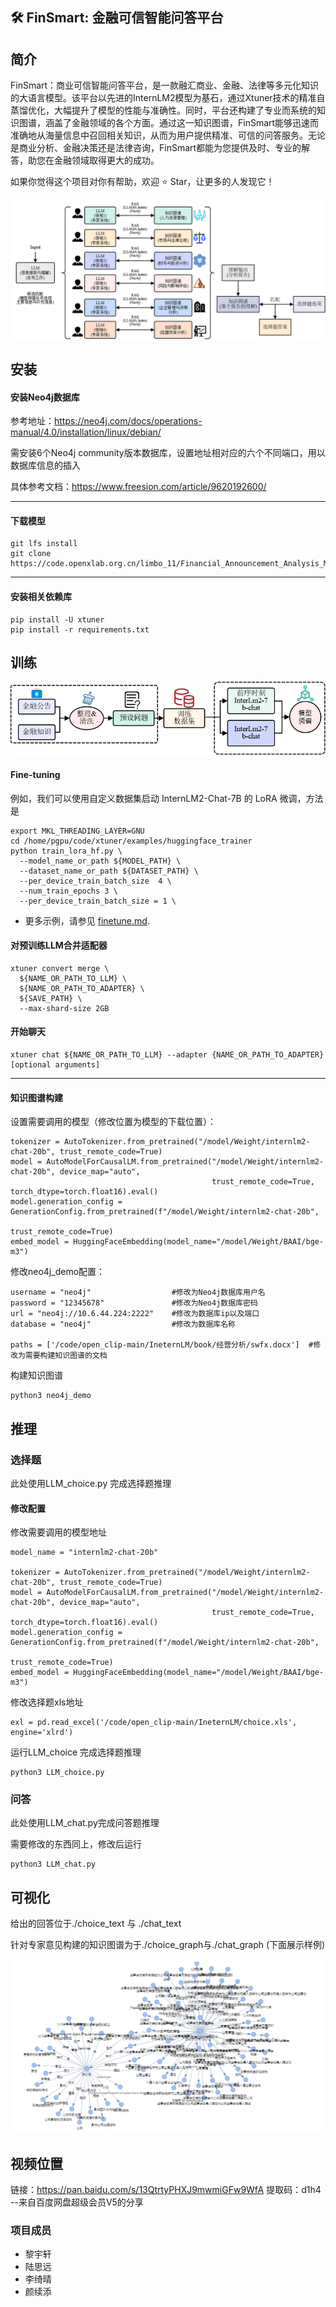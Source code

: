 ## 🛠️ FinSmart: 金融可信智能问答平台

## 简介

FinSmart：商业可信智能问答平台，是一款融汇商业、金融、法律等多元化知识的大语言模型。该平台以先进的InternLM2模型为基石，通过Xtuner技术的精准自蒸馏优化，大幅提升了模型的性能与准确性。同时，平台还构建了专业而系统的知识图谱，涵盖了金融领域的各个方面。通过这一知识图谱，FinSmart能够迅速而准确地从海量信息中召回相关知识，从而为用户提供精准、可信的问答服务。无论是商业分析、金融决策还是法律咨询，FinSmart都能为您提供及时、专业的解答，助您在金融领域取得更大的成功。

如果你觉得这个项目对你有帮助，欢迎 ⭐ Star，让更多的人发现它！

![](./pic/structure.png)



## 安装

#### 安装Neo4j数据库

参考地址：https://neo4j.com/docs/operations-manual/4.0/installation/linux/debian/

需安装6个Neo4j community版本数据库，设置地址相对应的六个不同端口，用以数据库信息的插入

具体参考文档：https://www.freesion.com/article/9620192600/

------

#### 下载模型

```
git lfs install
git clone https://code.openxlab.org.cn/limbo_11/Financial_Announcement_Analysis_Model.git
```

------

#### 安装相关依赖库

```shell
pip install -U xtuner
pip install -r requirements.txt
```



## 训练

![](./pic/train.png)

#### Fine-tuning 

例如，我们可以使用自定义数据集启动 InternLM2-Chat-7B 的 LoRA 微调，方法是

```shell
export MKL_THREADING_LAYER=GNU
cd /home/pgpu/code/xtuner/examples/huggingface_trainer
python train_lora_hf.py \
  --model_name_or_path ${MODEL_PATH} \
  --dataset_name_or_path ${DATASET_PATH} \
  --per_device_train_batch_size  4 \
  --num_train_epochs 3 \
  --per_device_train_batch_size = 1 \
```

- 更多示例，请参见 [finetune.md](./docs/en/user_guides/finetune.md).

#### 对预训练LLM合并适配器

```shell
xtuner convert merge \
  ${NAME_OR_PATH_TO_LLM} \
  ${NAME_OR_PATH_TO_ADAPTER} \
  ${SAVE_PATH} \
  --max-shard-size 2GB
```

#### 开始聊天

```shell
xtuner chat ${NAME_OR_PATH_TO_LLM} --adapter {NAME_OR_PATH_TO_ADAPTER} [optional arguments]
```

------

#### 知识图谱构建

设置需要调用的模型（修改位置为模型的下载位置）：

```
tokenizer = AutoTokenizer.from_pretrained("/model/Weight/internlm2-chat-20b", trust_remote_code=True)
model = AutoModelForCausalLM.from_pretrained("/model/Weight/internlm2-chat-20b", device_map="auto",
                                             trust_remote_code=True, torch_dtype=torch.float16).eval()
model.generation_config = GenerationConfig.from_pretrained(f"/model/Weight/internlm2-chat-20b",
                                                           trust_remote_code=True)
embed_model = HuggingFaceEmbedding(model_name="/model/Weight/BAAI/bge-m3")
```

修改neo4j_demo配置：

```
username = "neo4j"                  #修改为Neo4j数据库用户名
password = "12345678"               #修改为Neo4j数据库密码
url = "neo4j://10.6.44.224:2222"    #修改为数据库ip以及端口
database = "neo4j"                  #修改为数据库名称

paths = ['/code/open_clip-main/IneternLM/book/经营分析/swfx.docx']  #修改为需要构建知识图谱的文档
```

构建知识图谱

```
python3 neo4j_demo
```



## 推理

### 选择题

此处使用LLM_choice.py 完成选择题推理

#### 修改配置

修改需要调用的模型地址

```
model_name = "internlm2-chat-20b"

tokenizer = AutoTokenizer.from_pretrained("/model/Weight/internlm2-chat-20b", trust_remote_code=True)
model = AutoModelForCausalLM.from_pretrained("/model/Weight/internlm2-chat-20b", device_map="auto",
                                             trust_remote_code=True, torch_dtype=torch.float16).eval()
model.generation_config = GenerationConfig.from_pretrained(f"/model/Weight/internlm2-chat-20b",
                                                           trust_remote_code=True)
embed_model = HuggingFaceEmbedding(model_name="/model/Weight/BAAI/bge-m3")
```

修改选择题xls地址

```
exl = pd.read_excel('/code/open_clip-main/IneternLM/choice.xls', engine='xlrd')
```

运行LLM_choice  完成选择题推理

```
python3 LLM_choice.py
```

### 问答

此处使用LLM_chat.py完成问答题推理

需要修改的东西同上，修改后运行

```
python3 LLM_chat.py
```



## 可视化

给出的回答位于./choice_text 与 ./chat_text

针对专家意见构建的知识图谱为于./choice_graph与./chat_graph
(下面展示样例)

![](./choice_graph/demo.png)

## 视频位置
链接：https://pan.baidu.com/s/13QtrtyPHXJ9mwmiGFw9WfA 
提取码：d1h4 
--来自百度网盘超级会员V5的分享

### 项目成员

- 黎宇轩 
- 陆思远 
- 李绮晴 
- 颜续添
